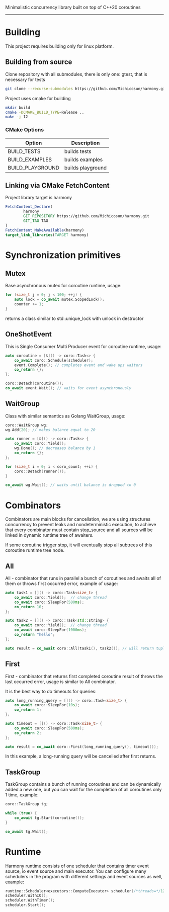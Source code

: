 Minimalistic concurrency library built on top of С++20 coroutines

---

# Building

This project requires building only for linux platform.

## Building from source

Clone repository with all submodules, there is only one: gtest, that is necessary for tests

```bash
git clone --recurse-submodules https://github.com/Michicosun/harmony.git
```

Project uses cmake for building

```bash
mkdir build
cmake -DCMAKE_BUILD_TYPE=Release ..
make -j 12
```

### CMake Options

| Option | Description |
|---------- |------|
| BUILD_TESTS | builds tests |
| BUILD_EXAMPLES | builds examples |
| BUILD_PLAYGROUND | builds playground |

## Linking via CMake FetchContent

Project library target is harmony

```cmake
FetchContent_Declare(
        harmony
        GIT_REPOSITORY https://github.com/Michicosun/harmony.git
        GIT_TAG TAG
)
FetchContent_MakeAvailable(harmony)
target_link_libraries(TARGET harmony)
```

# Synchronization primitives

## Mutex

Base asynchronous mutex for coroutine runtime, usage:

```cpp
for (size_t j = 0; j < 100; ++j) {
    auto lock = co_await mutex.ScopedLock();
    counter += 1;
}
```

returns a class similar to std::unique_lock with unlock in destructor

## OneShotEvent

This is Single Consumer Multi Producer event for coroutine runtime, usage:

```cpp
auto coroutine = [&]() -> coro::Task<> {
    co_await coro::Schedule(scheduler);
    event.Complete(); // completes event and wake ups waiters
    co_return {};
};

coro::Detach(coroutine());
co_await event.Wait(); // waits for event asynchronously
```

## WaitGroup

Class with similar semantics as Golang WaitGroup, usage:

```cpp
coro::WaitGroup wg;
wg.Add(20); // makes balance equal to 20

auto runner = [&]() -> coro::Task<> {
    co_await coro::Yield();
    wg.Done(); // decreases balance by 1
    co_return {};
};

for (size_t i = 0; i < coro_count; ++i) {
    coro::Detach(runner());
}

co_await wg.Wait(); // waits until balance is dropped to 0
```

# Сombinators

Сombinators are main blocks for cancellation, we are using structures concurrency to prevent leaks and nondeterministic execution, to achieve that every combinator must contain stop_source and all sources will be linked in dynamic runtime tree of awaiters.

If some coroutine trigger stop, it will eventually stop all subtrees of this coroutine runtime tree node.

## All

All - combinator that runs in parallel a bunch of coroutines and awaits all of them or throws first occurred error, example of usage:

```cpp
auto task1 = []() -> coro::Task<size_t> {
    co_await coro::Yield();  // change thread
    co_await coro::SleepFor(500ms);
    co_return 10;
};

auto task2 = []() -> coro::Task<std::string> {
    co_await coro::Yield();  // change thread
    co_await coro::SleepFor(1000ms);
    co_return "hello";
};

auto result = co_await coro::All(task1(), task2()); // will return tuple
```

## First

First - combinator that returns first completed coroutine result of throws the last occurred error, usage is similar to All combinator.

It is the best way to do timeouts for queries:

```cpp
auto long_running_query = []() -> coro::Task<size_t> {
    co_await coro::SleepFor(10s);
    co_return 1;
};

auto timeout = []() -> coro::Task<size_t> {
    co_await coro::SleepFor(500ms);
    co_return 2;
};

auto result = co_await coro::First(long_running_query(), timeout());
```

In this example, a long-running query will be cancelled after first returns.

## TaskGroup

TaskGroup contains a bunch of running coroutines and can be dynamically added a new one, but you can wait for the completion of all coroutines only 1 time, example:

```cpp
coro::TaskGroup tg;

while (true) {
    co_await tg.Start(coroutine());
}

co_await tg.Wait();
```

# Runtime

Harmony runtime consists of one scheduler that contains timer event source, io event source and main executor. You can configure many schedulers in the program with different settings and event sources as well, example:

```cpp
runtime::Scheduler<executors::ComputeExecutor> scheduler(/*threads=*/12);
scheduler.WithIO();
scheduler.WithTimer();
scheduler.Start();
```
